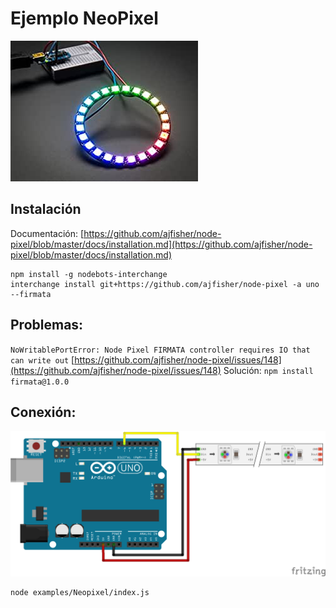 # Ejemplo NeoPixel

![Image neopixel](https://github.com/jerosoler/MasterClass-Javascript-IOT/blob/master/docs/neopixel.jpeg)

## Instalación
Documentación: [https://github.com/ajfisher/node-pixel/blob/master/docs/installation.md](https://github.com/ajfisher/node-pixel/blob/master/docs/installation.md)

```
npm install -g nodebots-interchange
interchange install git+https://github.com/ajfisher/node-pixel -a uno --firmata
```

## Problemas:
`NoWritablePortError: Node Pixel FIRMATA controller requires IO that can write out`
[https://github.com/ajfisher/node-pixel/issues/148](https://github.com/ajfisher/node-pixel/issues/148)
Solución:
`npm install firmata@1.0.0`


## Conexión:
![Image neopixel](https://github.com/jerosoler/MasterClass-Javascript-IOT/blob/master/docs/neopixel.png)


```
node examples/Neopixel/index.js
```
